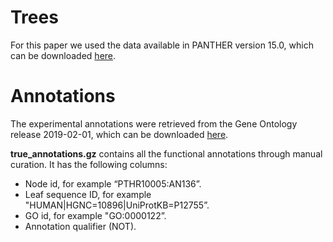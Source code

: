 # Trees

For this paper we used the data available in PANTHER version 15.0, which can
be downloaded [here](ftp://ftp.pantherdb.org/panther_library/15.0/).

# Annotations

The experimental annotations were retrieved from the Gene Ontology release
2019-02-01, which can be downloaded [here](https://zenodo.org/record/2555603).

**true_annotations.gz** contains all the functional annotations through manual curation.
It has the following columns:

-  Node id, for example “PTHR10005:AN136”. 
-  Leaf sequence ID, for example "HUMAN|HGNC=10896|UniProtKB=P12755”.
-  GO id, for example "GO:0000122”. 
-  Annotation qualifier (NOT).

